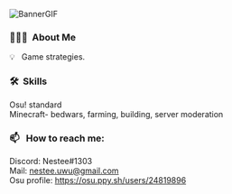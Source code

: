 ![BannerGIF](https://static.wikia.nocookie.net/986b4f37-b2c4-4c26-88c7-155a39e0d4e8)
### 👨🏻‍💻 &nbsp;About Me

💡 &nbsp; Game strategies.


### 🛠 &nbsp;Skills
Osu! standard\
Minecraft- bedwars, farming, building, server moderation
### 📫 &nbsp; How to reach me:
Discord: Nestee#1303\
Mail: nestee.uwu@gmail.com\
Osu profile: https://osu.ppy.sh/users/24819896
